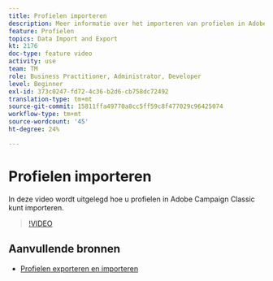 ```yaml
---
title: Profielen importeren
description: Meer informatie over het importeren van profielen in Adobe Campaign Classic
feature: Profielen
topics: Data Import and Export
kt: 2176
doc-type: feature video
activity: use
team: TM
role: Business Practitioner, Administrator, Developer
level: Beginner
exl-id: 373c0247-fd72-4c36-b2d6-cb758dc72492
translation-type: tm+mt
source-git-commit: 15811ffa49770a8cc5ff59c8f477029c96425074
workflow-type: tm+mt
source-wordcount: '45'
ht-degree: 24%

---
```


# Profielen importeren

In deze video wordt uitgelegd hoe u profielen in Adobe Campaign Classic kunt importeren.

>[!VIDEO](https://video.tv.adobe.com/v/25608?quality=12)

## Aanvullende bronnen

- [Profielen exporteren en importeren](https://docs.adobe.com/content/help/en/campaign-classic/using/getting-started/profile-management/exporting-and-importing-profiles.html)
